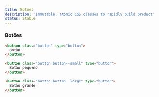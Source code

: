 ```yaml
---
title: Botões
description: 'Immutable, atomic CSS classes to rapidly build product'
status: Stable
---
```


### Botões

```html live
<button class="button" type="button">
  Botão
</button>
```

```html live
<button class="button button--small" type="button">
  Botão pequeno
</button>
```

```html live
<button class="button button--large" type="button">
  Botão grande
</button>
```